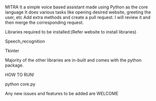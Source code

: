 MITRA
It a simple voice based assistant made using Python as the core language
It does various tasks like opening desired website, greeting the user, etc
Add extra methods and create a pull request. I will review it and then merge the corresponding request.

Libraries required to be installed:(Refer website to install libraries)

Speech_recognition

Tkinter

Majority of the other libraries are in-built and comes with the python package.


HOW TO RUN!

python core.py


Any new issues and features to be added are WELCOME




